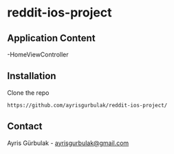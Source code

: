 # reddit-ios-project

## Application Content

-HomeViewController

## Installation

Clone the repo

```
https://github.com/ayrisgurbulak/reddit-ios-project/
```

## Contact
Ayris Gürbulak - ayrisgurbulak@gmail.com
